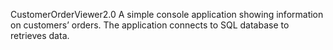 CustomerOrderViewer2.0
A simple console application showing information on customers’ orders.
The application connects to SQL database to retrieves data.
